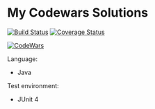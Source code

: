 # My Codewars Solutions

[![Build Status](https://www.travis-ci.com/vidragabor/codewars-java.svg?branch=master)](https://www.travis-ci.com/vidragabor/codewars-java)
[![Coverage Status](https://coveralls.io/repos/github/vidragabor/codewars-java/badge.svg?branch=master)](https://coveralls.io/github/vidragabor/codewars-java?branch=master)

[![CodeWars](https://www.codewars.com/users/vidragabor/badges/micro)](https://www.codewars.com/users/vidragabor)

Language:
- Java

Test environment:
- JUnit 4